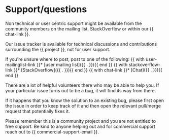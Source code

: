 # Support/questions

Non technical or user centric support might be available from the community members on the mailing list, StackOverflow or within our {{ chat-link }}.

Our issue tracker is available for technical discussions and contributions surrounding the {{ project }}, not for user support.

If you're unsure where to post, post to one of the following:
{{ with user-mailinglist-link }}* [user mailing list]({{ . }}){{ end }}
{{ with stackoverflow-link }}* [StackOverflow]({{ . }}){{ end }}
{{ with chat-link }}* [Chat]({{ . }}){{ end }}

There are a lot of helpful volunteers there who may be able to help you. If your particular issue turns out to be a bug, it will find its way from there.

If it happens that you know the solution to an existing bug, please first open the issue in order to keep track of it and then open the relevant pull/merge request that potentially fixes it.

Please remember this is a community project and you are not entitled to free support. Be kind to anyone helping out and for commercial support reach out to {{ commercial-support-email }}.
